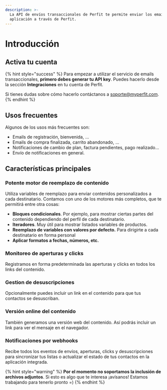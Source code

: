 ```yaml
---
description: >-
  La API de envíos transaccionales de Perfit te permite enviar los emails de tu
  aplicación a través de Perfit.
---
```


# Introducción

## Activa tu cuenta

{% hint style="success" %}
Para empezar a utilizar el servicio de emails transaccionales, **primero debes generar tu API key**. Puedes hacerlo desde la sección **Integraciones** en tu cuenta de Perfit. 

Si tienes dudas sobre cómo hacerlo contáctanos a [soporte@myperfit.com](mailto:soporte@myperfit.com).
{% endhint %}

## Usos frecuentes

Algunos de los usos más frecuentes son:

* Emails de registración, bienvenida, …
* Emails de compra finalizada, carrito abandonado, …
* Notificaciones de cambio de plan, factura pendientes, pago realizado…
* Envío de notificaciones en general.

## Características principales

### Potente motor de reemplazo de contenido

Utiliza variables de reemplazo para enviar contenidos personalizados a cada destinatario. Contamos con uno de los motores más completos, que te permitirá entre otra cosas:

* **Bloques condicionales**. Por ejemplo, para mostrar ciertas partes del contenido dependiendo del perfil de cada destinatario.
* **Iteradores**. Muy útil para mostrar listados variables de productos.
* **Reemplazo de variables con valores por defecto.** Para dirigirte a cada destinatario en forma personal
* **Aplicar formatos a fechas, números, etc.** 

### Monitoreo de aperturas y clicks

Registramos en forma predeterminada las aperturas y clicks en todos los links del contenido.

### Gestion de desuscripciones

Opcionalmente puedes incluir un link en el contenido para que tus contactos se desuscriban.

### Versión online del contenido

También generamos una versión web del contenido. Así podrás incluir un link para ver el mensaje en el navegador.

### Notificaciones por webhooks

Recibe todos los eventos de envíos, aperturas, clicks y desuscripciones para sincronizar tus listas o actualizar el estado de tus contactos en la aplicación integrada.  


{% hint style="warning" %}
**Por el momento no soportamos la inclusión de archivos adjuntos**. Si esto es algo que te interesa ¡avísanos! Estamos trabajando para tenerlo pronto =\)
{% endhint %}



